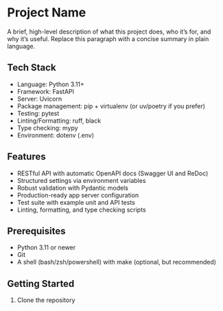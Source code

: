 # Project Name

A brief, high-level description of what this project does, who it’s for, and why it’s useful. Replace this paragraph with a concise summary in plain language.

## Tech Stack

- Language: Python 3.11+
- Framework: FastAPI
- Server: Uvicorn
- Package management: pip + virtualenv (or uv/poetry if you prefer)
- Testing: pytest
- Linting/Formatting: ruff, black
- Type checking: mypy
- Environment: dotenv (.env)

## Features

- RESTful API with automatic OpenAPI docs (Swagger UI and ReDoc)
- Structured settings via environment variables
- Robust validation with Pydantic models
- Production-ready app server configuration
- Test suite with example unit and API tests
- Linting, formatting, and type checking scripts

## Prerequisites

- Python 3.11 or newer
- Git
- A shell (bash/zsh/powershell) with make (optional, but recommended)

## Getting Started

1) Clone the repository